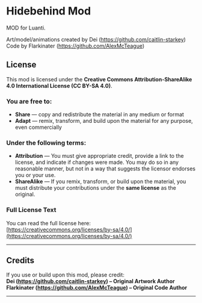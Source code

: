 # Hidebehind Mod

MOD for Luanti.

Art/model/animations created by Dei (https://github.com/caitlin-starkey)
Code by Flarkinater (https://github.com/AlexMcTeague)

## License

This mod is licensed under the **Creative Commons Attribution-ShareAlike 4.0 International License (CC BY-SA 4.0)**.

### You are free to:
- **Share** — copy and redistribute the material in any medium or format  
- **Adapt** — remix, transform, and build upon the material for any purpose, even commercially  

### Under the following terms:
- **Attribution** — You must give appropriate credit, provide a link to the license, and indicate if changes were made. You may do so in any reasonable manner, but not in a way that suggests the licensor endorses you or your use.  
- **ShareAlike** — If you remix, transform, or build upon the material, you must distribute your contributions under the **same license** as the original.  

### Full License Text
You can read the full license here:  
[https://creativecommons.org/licenses/by-sa/4.0/](https://creativecommons.org/licenses/by-sa/4.0/)

---

## Credits
If you use or build upon this mod, please credit:  
**Dei (https://github.com/caitlin-starkey) – Original Artwork Author**
**Flarkinater (https://github.com/AlexMcTeague) – Original Code Author**

---
